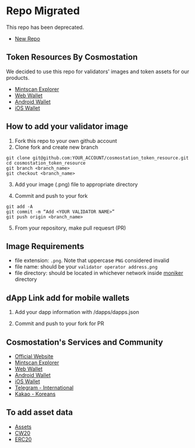 # Repo Migrated 
This repo has been deprecated.

* [New Repo](https://github.com/cosmostation/chainlist)


## Token Resources By Cosmostation

We decided to use this repo for validators' images and token assets for our products.

- [Mintscan Explorer](https://mintscan.io)
- [Web Wallet](https://wallet.cosmostation.io)
- [Android Wallet](https://bit.ly/2BWex9D)
- [iOS Wallet](https://apple.co/2IAM3Xm)

## How to add your validator image

1. Fork this repo to your own github account
2. Clone fork and create new branch

```shell
git clone git@github.com:YOUR_ACCOUNT/cosmostation_token_resource.git
cd cosmostation_token_resource
git branch <branch_name>
git checkout <branch_name>
```

3. Add your image (.png) file to appropriate directory

4. Commit and push to your fork

```shell
git add -A
git commit -m “Add <YOUR VALIDATOR NAME>”
git push origin <branch_name>
```

5. From your repository, make pull requesrt (PR)

## Image Requirements

- file extension: `.png`. Note that uppercase `PNG` considered invalid
- file name: should be your `validator operator address.png`
- file directory: should be located in whichever network inside [moniker](https://github.com/cosmostation/cosmostation_token_resource/tree/master/moniker) directory



## dApp Link add for mobile wallets

1. Add your dapp information with /dapps/dapps.json

2. Commit and push to your fork for PR



## Cosmostation's Services and Community

- [Official Website](https://www.cosmostation.io)
- [Mintscan Explorer](https://www.mintscan.io)
- [Web Wallet](https://wallet.cosmostation.io)
- [Android Wallet](https://bit.ly/2BWex9D)
- [iOS Wallet](https://apple.co/2IAM3Xm)
- [Telegram - International](https://t.me/cosmostation)
- [Kakao - Koreans](https://open.kakao.com/o/g6KKSe5)



## To add asset data

- [Assets](https://github.com/cosmostation/cosmostation_token_resource/tree/master/assets/v2)
- [CW20](https://github.com/cosmostation/cosmostation_token_resource/tree/master/assets/cw20)
- [ERC20](https://github.com/cosmostation/cosmostation_token_resource/tree/master/assets/erc20)
